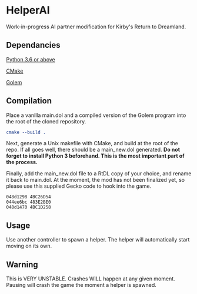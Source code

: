 # HelperAI
Work-in-progress AI partner modification for Kirby's Return to Dreamland.

## Dependancies

[Python 3.6 or above](https://www.python.org/)

[CMake](https://cmake.org/)

[Golem](https://github.com/spookian/Golem)

## Compilation

Place a vanilla main.dol and a compiled version of the Golem program into the root of the cloned repository.

```cmake .
cmake --build .
```

Next, generate a Unix makefile with CMake, and build at the root of the repo.
If all goes well, there should be a main_new.dol generated.
**Do not forget to install Python 3 beforehand. This is the most important part of the process.**

Finally, add the main_new.dol file to a RtDL copy of your choice, and rename it back to main.dol.
At the moment, the mod has not been finalized yet, so please use this supplied Gecko code to hook into the game.

```044f7fe8 483d9230
048d1298 4BC26D54
044ee6bc 483E2BE0
048d1470 4BC1D258
```

## Usage

Use another controller to spawn a helper. The helper will automatically start moving on its own. 

## Warning
This is VERY UNSTABLE. Crashes WILL happen at any given moment. Pausing will crash the game the moment a helper is spawned.
